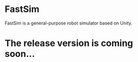 # FastSim
FastSim is a general-purpose robot simulator based on Unity.

# The release version is coming soon...

